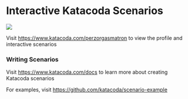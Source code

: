 # Interactive Katacoda Scenarios

[![](http://shields.katacoda.com/katacoda/perzorgasmatron/count.svg)](https://www.katacoda.com/perzorgasmatron "Get your profile on Katacoda.com")

Visit https://www.katacoda.com/perzorgasmatron to view the profile and interactive scenarios

### Writing Scenarios
Visit https://www.katacoda.com/docs to learn more about creating Katacoda scenarios

For examples, visit https://github.com/katacoda/scenario-example
